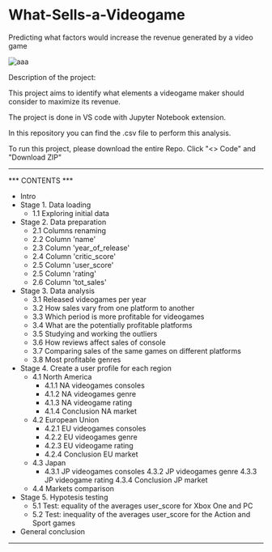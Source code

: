 # What-Sells-a-Videogame
Predicting what factors would increase the revenue generated by a video game


![aaa](https://user-images.githubusercontent.com/118930159/213688552-e06bfdbc-1845-4293-b2b9-ff909b8e995c.png)


Description of the project:

This project aims to identify what elements a videogame maker should consider to maximize its revenue.

The project is done in VS code with Jupyter Notebook extension.

In this repository you can find the .csv file to perform this analysis.
	  
To run this project, please download the entire Repo. Click "<> Code" and "Download ZIP"     

________________________________



*** CONTENTS ***

* Intro
* Stage 1. Data loading
   * 1.1 Exploring initial data
* Stage 2. Data preparation
   * 2.1 Columns renaming
   * 2.2 Column 'name'
   * 2.3 Column 'year_of_release'
   * 2.4 Column 'critic_score'
   * 2.5 Column 'user_score'
   * 2.5 Column 'rating'
   * 2.6 Column 'tot_sales'
* Stage 3. Data analysis
   * 3.1 Released videogames per year
   * 3.2 How sales vary from one platform to another
   * 3.3 Which period is more profitable for videogames
   * 3.4 What are the potentially profitable platforms
   * 3.5 Studying and working the outliers
   * 3.6 How reviews affect sales of console
   * 3.7 Comparing sales of the same games on different platforms
   * 3.8 Most profitable genres
* Stage 4. Create a user profile for each region
   * 4.1 North America
     * 4.1.1 NA videogames consoles
     * 4.1.2 NA videogames genre
     * 4.1.3 NA videogame rating
     * 4.1.4 Conclusion NA market
   * 4.2 European Union
     * 4.2.1 EU videogames consoles
     * 4.2.2 EU videogames genre
     * 4.2.3 EU videogame rating
     * 4.2.4 Conclusion EU market
   * 4.3 Japan
     * 4.3.1 JP videogames consoles
        4.3.2 JP videogames genre
        4.3.3 JP videogame rating
        4.3.4 Conclusion JP market
   * 4.4 Markets comparison
* Stage 5. Hypotesis testing
   * 5.1 Test: equality of the averages user_score for Xbox One and PC
   * 5.2 Test: inequality of the averages user_score for the Action and Sport games
* General conclusion
 
 
 
 
 ________________________________
